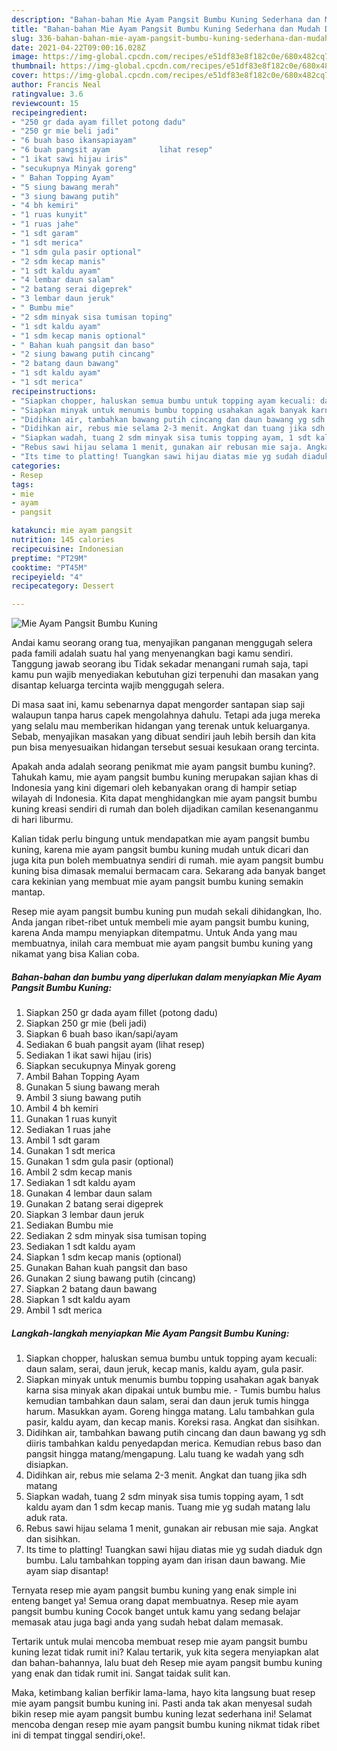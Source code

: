 ```yaml
---
description: "Bahan-bahan Mie Ayam Pangsit Bumbu Kuning Sederhana dan Mudah Dibuat"
title: "Bahan-bahan Mie Ayam Pangsit Bumbu Kuning Sederhana dan Mudah Dibuat"
slug: 336-bahan-bahan-mie-ayam-pangsit-bumbu-kuning-sederhana-dan-mudah-dibuat
date: 2021-04-22T09:00:16.028Z
image: https://img-global.cpcdn.com/recipes/e51df83e8f182c0e/680x482cq70/mie-ayam-pangsit-bumbu-kuning-foto-resep-utama.jpg
thumbnail: https://img-global.cpcdn.com/recipes/e51df83e8f182c0e/680x482cq70/mie-ayam-pangsit-bumbu-kuning-foto-resep-utama.jpg
cover: https://img-global.cpcdn.com/recipes/e51df83e8f182c0e/680x482cq70/mie-ayam-pangsit-bumbu-kuning-foto-resep-utama.jpg
author: Francis Neal
ratingvalue: 3.6
reviewcount: 15
recipeingredient:
- "250 gr dada ayam fillet potong dadu"
- "250 gr mie beli jadi"
- "6 buah baso ikansapiayam"
- "6 buah pangsit ayam           lihat resep"
- "1 ikat sawi hijau iris"
- "secukupnya Minyak goreng"
- " Bahan Topping Ayam"
- "5 siung bawang merah"
- "3 siung bawang putih"
- "4 bh kemiri"
- "1 ruas kunyit"
- "1 ruas jahe"
- "1 sdt garam"
- "1 sdt merica"
- "1 sdm gula pasir optional"
- "2 sdm kecap manis"
- "1 sdt kaldu ayam"
- "4 lembar daun salam"
- "2 batang serai digeprek"
- "3 lembar daun jeruk"
- " Bumbu mie"
- "2 sdm minyak sisa tumisan toping"
- "1 sdt kaldu ayam"
- "1 sdm kecap manis optional"
- " Bahan kuah pangsit dan baso"
- "2 siung bawang putih cincang"
- "2 batang daun bawang"
- "1 sdt kaldu ayam"
- "1 sdt merica"
recipeinstructions:
- "Siapkan chopper, haluskan semua bumbu untuk topping ayam kecuali: daun salam, serai, daun jeruk, kecap manis, kaldu ayam, gula pasir."
- "Siapkan minyak untuk menumis bumbu topping usahakan agak banyak karna sisa minyak akan dipakai untuk bumbu mie. Tumis bumbu halus kemudian tambahkan daun salam, serai dan daun jeruk tumis hingga harum. Masukkan ayam. Goreng hingga matang. Lalu tambahkan gula pasir, kaldu ayam, dan kecap manis. Koreksi rasa. Angkat dan sisihkan."
- "Didihkan air, tambahkan bawang putih cincang dan daun bawang yg sdh diiris tambahkan kaldu penyedapdan merica. Kemudian rebus baso dan pangsit hingga matang/mengapung. Lalu tuang ke wadah yang sdh disiapkan."
- "Didihkan air, rebus mie selama 2-3 menit. Angkat dan tuang jika sdh matang"
- "Siapkan wadah, tuang 2 sdm minyak sisa tumis topping ayam, 1 sdt kaldu ayam dan 1 sdm kecap manis. Tuang mie yg sudah matang lalu aduk rata."
- "Rebus sawi hijau selama 1 menit, gunakan air rebusan mie saja. Angkat dan sisihkan."
- "Its time to platting! Tuangkan sawi hijau diatas mie yg sudah diaduk dgn bumbu. Lalu tambahkan topping ayam dan irisan daun bawang. Mie ayam siap disantap!"
categories:
- Resep
tags:
- mie
- ayam
- pangsit

katakunci: mie ayam pangsit 
nutrition: 145 calories
recipecuisine: Indonesian
preptime: "PT29M"
cooktime: "PT45M"
recipeyield: "4"
recipecategory: Dessert

---
```



![Mie Ayam Pangsit Bumbu Kuning](https://img-global.cpcdn.com/recipes/e51df83e8f182c0e/680x482cq70/mie-ayam-pangsit-bumbu-kuning-foto-resep-utama.jpg)

Andai kamu seorang orang tua, menyajikan panganan menggugah selera pada famili adalah suatu hal yang menyenangkan bagi kamu sendiri. Tanggung jawab seorang ibu Tidak sekadar menangani rumah saja, tapi kamu pun wajib menyediakan kebutuhan gizi terpenuhi dan masakan yang disantap keluarga tercinta wajib menggugah selera.

Di masa  saat ini, kamu sebenarnya dapat mengorder santapan siap saji walaupun tanpa harus capek mengolahnya dahulu. Tetapi ada juga mereka yang selalu mau memberikan hidangan yang terenak untuk keluarganya. Sebab, menyajikan masakan yang dibuat sendiri jauh lebih bersih dan kita pun bisa menyesuaikan hidangan tersebut sesuai kesukaan orang tercinta. 



Apakah anda adalah seorang penikmat mie ayam pangsit bumbu kuning?. Tahukah kamu, mie ayam pangsit bumbu kuning merupakan sajian khas di Indonesia yang kini digemari oleh kebanyakan orang di hampir setiap wilayah di Indonesia. Kita dapat menghidangkan mie ayam pangsit bumbu kuning kreasi sendiri di rumah dan boleh dijadikan camilan kesenanganmu di hari liburmu.

Kalian tidak perlu bingung untuk mendapatkan mie ayam pangsit bumbu kuning, karena mie ayam pangsit bumbu kuning mudah untuk dicari dan juga kita pun boleh membuatnya sendiri di rumah. mie ayam pangsit bumbu kuning bisa dimasak memalui bermacam cara. Sekarang ada banyak banget cara kekinian yang membuat mie ayam pangsit bumbu kuning semakin mantap.

Resep mie ayam pangsit bumbu kuning pun mudah sekali dihidangkan, lho. Anda jangan ribet-ribet untuk membeli mie ayam pangsit bumbu kuning, karena Anda mampu menyiapkan ditempatmu. Untuk Anda yang mau membuatnya, inilah cara membuat mie ayam pangsit bumbu kuning yang nikamat yang bisa Kalian coba.

<!--inarticleads1-->

##### Bahan-bahan dan bumbu yang diperlukan dalam menyiapkan Mie Ayam Pangsit Bumbu Kuning:

1. Siapkan 250 gr dada ayam fillet (potong dadu)
1. Siapkan 250 gr mie (beli jadi)
1. Siapkan 6 buah baso ikan/sapi/ayam
1. Sediakan 6 buah pangsit ayam           (lihat resep)
1. Sediakan 1 ikat sawi hijau (iris)
1. Siapkan secukupnya Minyak goreng
1. Ambil  Bahan Topping Ayam
1. Gunakan 5 siung bawang merah
1. Ambil 3 siung bawang putih
1. Ambil 4 bh kemiri
1. Gunakan 1 ruas kunyit
1. Sediakan 1 ruas jahe
1. Ambil 1 sdt garam
1. Gunakan 1 sdt merica
1. Gunakan 1 sdm gula pasir (optional)
1. Ambil 2 sdm kecap manis
1. Sediakan 1 sdt kaldu ayam
1. Gunakan 4 lembar daun salam
1. Gunakan 2 batang serai digeprek
1. Siapkan 3 lembar daun jeruk
1. Sediakan  Bumbu mie
1. Sediakan 2 sdm minyak sisa tumisan toping
1. Sediakan 1 sdt kaldu ayam
1. Siapkan 1 sdm kecap manis (optional)
1. Gunakan  Bahan kuah pangsit dan baso
1. Gunakan 2 siung bawang putih (cincang)
1. Siapkan 2 batang daun bawang
1. Siapkan 1 sdt kaldu ayam
1. Ambil 1 sdt merica




<!--inarticleads2-->

##### Langkah-langkah menyiapkan Mie Ayam Pangsit Bumbu Kuning:

1. Siapkan chopper, haluskan semua bumbu untuk topping ayam kecuali: daun salam, serai, daun jeruk, kecap manis, kaldu ayam, gula pasir.
1. Siapkan minyak untuk menumis bumbu topping usahakan agak banyak karna sisa minyak akan dipakai untuk bumbu mie. - Tumis bumbu halus kemudian tambahkan daun salam, serai dan daun jeruk tumis hingga harum. Masukkan ayam. Goreng hingga matang. Lalu tambahkan gula pasir, kaldu ayam, dan kecap manis. Koreksi rasa. Angkat dan sisihkan.
1. Didihkan air, tambahkan bawang putih cincang dan daun bawang yg sdh diiris tambahkan kaldu penyedapdan merica. Kemudian rebus baso dan pangsit hingga matang/mengapung. Lalu tuang ke wadah yang sdh disiapkan.
1. Didihkan air, rebus mie selama 2-3 menit. Angkat dan tuang jika sdh matang
1. Siapkan wadah, tuang 2 sdm minyak sisa tumis topping ayam, 1 sdt kaldu ayam dan 1 sdm kecap manis. Tuang mie yg sudah matang lalu aduk rata.
1. Rebus sawi hijau selama 1 menit, gunakan air rebusan mie saja. Angkat dan sisihkan.
1. Its time to platting! Tuangkan sawi hijau diatas mie yg sudah diaduk dgn bumbu. Lalu tambahkan topping ayam dan irisan daun bawang. Mie ayam siap disantap!




Ternyata resep mie ayam pangsit bumbu kuning yang enak simple ini enteng banget ya! Semua orang dapat membuatnya. Resep mie ayam pangsit bumbu kuning Cocok banget untuk kamu yang sedang belajar memasak atau juga bagi anda yang sudah hebat dalam memasak.

Tertarik untuk mulai mencoba membuat resep mie ayam pangsit bumbu kuning lezat tidak rumit ini? Kalau tertarik, yuk kita segera menyiapkan alat dan bahan-bahannya, lalu buat deh Resep mie ayam pangsit bumbu kuning yang enak dan tidak rumit ini. Sangat taidak sulit kan. 

Maka, ketimbang kalian berfikir lama-lama, hayo kita langsung buat resep mie ayam pangsit bumbu kuning ini. Pasti anda tak akan menyesal sudah bikin resep mie ayam pangsit bumbu kuning lezat sederhana ini! Selamat mencoba dengan resep mie ayam pangsit bumbu kuning nikmat tidak ribet ini di tempat tinggal sendiri,oke!.

